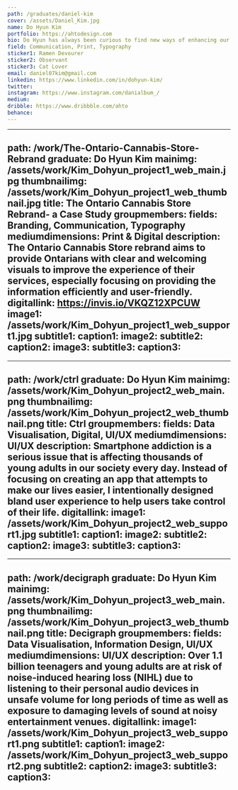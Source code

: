 ```yaml
---
path: /graduates/daniel-kim
cover: /assets/Daniel_Kim.jpg
name: Do Hyun Kim
portfolio: https://ahtodesign.com
bio: Do Hyun has always been curious to find new ways of enhancing our interactions and experiences with the visual culture. Over the years he has developed a liking to asking open-ended questions and challenging the traditional notions of design. He often incorporates experimental approach to his work. 
field: Communication, Print, Typography
sticker1: Ramen Devourer
sticker2: Observant
sticker3: Cat Lover
email: daniel07kim@gmail.com
linkedin: https://www.linkedin.com/in/dohyun-kim/
twitter: 
instagram: https://www.instagram.com/danialbum_/
medium: 
dribble: https://www.dribbble.com/ahto
behance: 
---
```


---
path: /work/The-Ontario-Cannabis-Store-Rebrand
graduate: Do Hyun Kim
mainimg: /assets/work/Kim_Dohyun_project1_web_main.jpg
thumbnailimg: /assets/work/Kim_Dohyun_project1_web_thumbnail.jpg
title: The Ontario Cannabis Store Rebrand- a Case Study
groupmembers: 
fields: Branding, Communication, Typography
mediumdimensions: Print & Digital
description: The Ontario Cannabis Store rebrand aims to provide Ontarians with clear and welcoming visuals to improve the experience of their services, especially focusing on providing the information efficiently and user-friendly.
digitallink: https://invis.io/VKQZ12XPCUW
image1: /assets/work/Kim_Dohyun_project1_web_support1.jpg
subtitle1: 
caption1: 
image2:
subtitle2: 
caption2: 
image3:
subtitle3: 
caption3: 
---

---
path: /work/ctrl
graduate: Do Hyun Kim
mainimg: /assets/work/Kim_Dohyun_project2_web_main.png
thumbnailimg: /assets/work/Kim_Dohyun_project2_web_thumbnail.png
title: Ctrl
groupmembers: 
fields: Data Visualisation, Digital, UI/UX
mediumdimensions:  UI/UX
description: Smartphone addiction is a serious issue that is affecting thousands of young adults in our society every day. Instead of focusing on creating an app that attempts to make our lives easier, I intentionally designed bland user experience to help users take control of their life.
digitallink: 
image1: /assets/work/Kim_Dohyun_project2_web_support1.jpg
subtitle1: 
caption1: 
image2:
subtitle2: 
caption2: 
image3:
subtitle3: 
caption3: 
---

---
path: /work/decigraph
graduate: Do Hyun Kim
mainimg: /assets/work/Kim_Dohyun_project3_web_main.png
thumbnailimg: /assets/work/Kim_Dohyun_project3_web_thumbnail.png
title: Decigraph
groupmembers: 
fields: Data Visualisation, Information Design, UI/UX
mediumdimensions:  UI/UX
description: Over 1.1 billion teenagers and young adults are at risk of noise-induced hearing loss (NIHL) due to listening to their personal audio devices in unsafe volume for long periods of time as well as exposure to damaging levels of sound at noisy entertainment venues. 
digitallink: 
image1: /assets/work/Kim_Dohyun_project3_web_support1.png
subtitle1: 
caption1: 
image2: /assets/work/Kim_Dohyun_project3_web_support2.png
subtitle2: 
caption2: 
image3:
subtitle3: 
caption3: 
---
